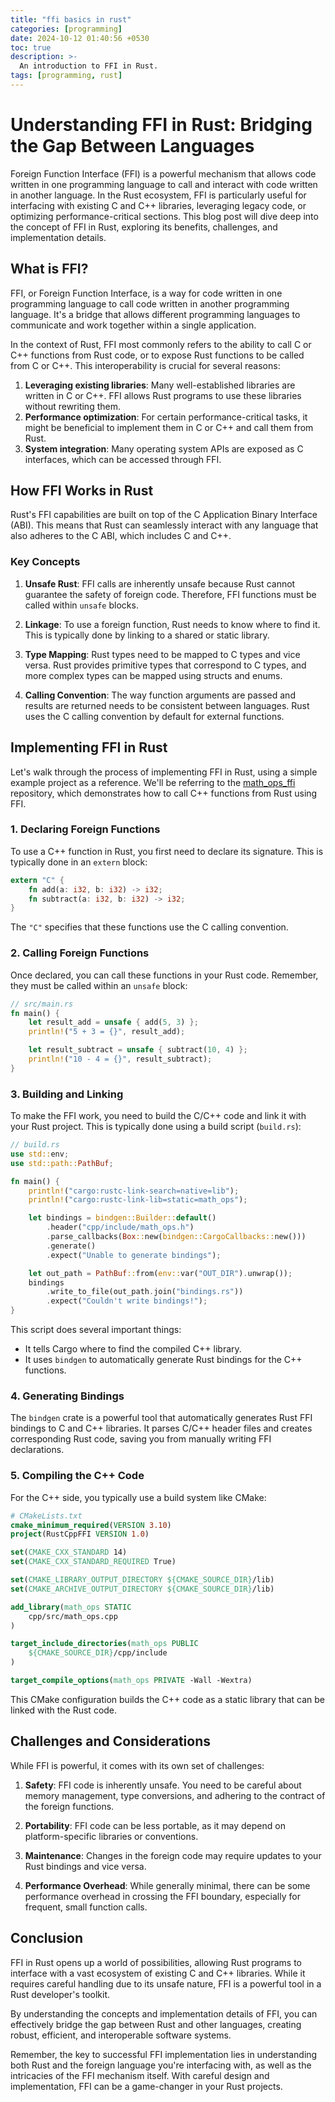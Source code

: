 ```yaml
---
title: "ffi basics in rust"
categories: [programming]
date: 2024-10-12 01:40:56 +0530
toc: true
description: >-
  An introduction to FFI in Rust.
tags: [programming, rust]
---
```


# Understanding FFI in Rust: Bridging the Gap Between Languages

Foreign Function Interface (FFI) is a powerful mechanism that allows code written in one programming language to call and interact with code written in another language. In the Rust ecosystem, FFI is particularly useful for interfacing with existing C and C++ libraries, leveraging legacy code, or optimizing performance-critical sections. This blog post will dive deep into the concept of FFI in Rust, exploring its benefits, challenges, and implementation details.

## What is FFI?

FFI, or Foreign Function Interface, is a way for code written in one programming language to call code written in another programming language. It's a bridge that allows different programming languages to communicate and work together within a single application.

In the context of Rust, FFI most commonly refers to the ability to call C or C++ functions from Rust code, or to expose Rust functions to be called from C or C++. This interoperability is crucial for several reasons:

1. **Leveraging existing libraries**: Many well-established libraries are written in C or C++. FFI allows Rust programs to use these libraries without rewriting them.
2. **Performance optimization**: For certain performance-critical tasks, it might be beneficial to implement them in C or C++ and call them from Rust.
3. **System integration**: Many operating system APIs are exposed as C interfaces, which can be accessed through FFI.

## How FFI Works in Rust

Rust's FFI capabilities are built on top of the C Application Binary Interface (ABI). This means that Rust can seamlessly interact with any language that also adheres to the C ABI, which includes C and C++.

### Key Concepts

1. **Unsafe Rust**: FFI calls are inherently unsafe because Rust cannot guarantee the safety of foreign code. Therefore, FFI functions must be called within `unsafe` blocks.

2. **Linkage**: To use a foreign function, Rust needs to know where to find it. This is typically done by linking to a shared or static library.

3. **Type Mapping**: Rust types need to be mapped to C types and vice versa. Rust provides primitive types that correspond to C types, and more complex types can be mapped using structs and enums.

4. **Calling Convention**: The way function arguments are passed and results are returned needs to be consistent between languages. Rust uses the C calling convention by default for external functions.

## Implementing FFI in Rust

Let's walk through the process of implementing FFI in Rust, using a simple example project as a reference. We'll be referring to the [math_ops_ffi](https://github.com/rumbleFTW/math_ops_ffi) repository, which demonstrates how to call C++ functions from Rust using FFI.

### 1. Declaring Foreign Functions

To use a C++ function in Rust, you first need to declare its signature. This is typically done in an `extern` block:

```rust
extern "C" {
    fn add(a: i32, b: i32) -> i32;
    fn subtract(a: i32, b: i32) -> i32;
}
```

The `"C"` specifies that these functions use the C calling convention.

### 2. Calling Foreign Functions

Once declared, you can call these functions in your Rust code. Remember, they must be called within an `unsafe` block:


```rust
// src/main.rs
fn main() {
    let result_add = unsafe { add(5, 3) };
    println!("5 + 3 = {}", result_add);

    let result_subtract = unsafe { subtract(10, 4) };
    println!("10 - 4 = {}", result_subtract);
}
```


### 3. Building and Linking

To make the FFI work, you need to build the C/C++ code and link it with your Rust project. This is typically done using a build script (`build.rs`):


```rust
// build.rs
use std::env;
use std::path::PathBuf;

fn main() {
    println!("cargo:rustc-link-search=native=lib");
    println!("cargo:rustc-link-lib=static=math_ops");

    let bindings = bindgen::Builder::default()
        .header("cpp/include/math_ops.h")
        .parse_callbacks(Box::new(bindgen::CargoCallbacks::new()))
        .generate()
        .expect("Unable to generate bindings");

    let out_path = PathBuf::from(env::var("OUT_DIR").unwrap());
    bindings
        .write_to_file(out_path.join("bindings.rs"))
        .expect("Couldn't write bindings!");
}
```


This script does several important things:
- It tells Cargo where to find the compiled C++ library.
- It uses `bindgen` to automatically generate Rust bindings for the C++ functions.

### 4. Generating Bindings

The `bindgen` crate is a powerful tool that automatically generates Rust FFI bindings to C and C++ libraries. It parses C/C++ header files and creates corresponding Rust code, saving you from manually writing FFI declarations.

### 5. Compiling the C++ Code

For the C++ side, you typically use a build system like CMake:


```cmake
# CMakeLists.txt
cmake_minimum_required(VERSION 3.10)
project(RustCppFFI VERSION 1.0)

set(CMAKE_CXX_STANDARD 14)
set(CMAKE_CXX_STANDARD_REQUIRED True)

set(CMAKE_LIBRARY_OUTPUT_DIRECTORY ${CMAKE_SOURCE_DIR}/lib)
set(CMAKE_ARCHIVE_OUTPUT_DIRECTORY ${CMAKE_SOURCE_DIR}/lib)

add_library(math_ops STATIC
    cpp/src/math_ops.cpp
)

target_include_directories(math_ops PUBLIC
    ${CMAKE_SOURCE_DIR}/cpp/include
)

target_compile_options(math_ops PRIVATE -Wall -Wextra)
```


This CMake configuration builds the C++ code as a static library that can be linked with the Rust code.

## Challenges and Considerations

While FFI is powerful, it comes with its own set of challenges:

1. **Safety**: FFI code is inherently unsafe. You need to be careful about memory management, type conversions, and adhering to the contract of the foreign functions.

2. **Portability**: FFI code can be less portable, as it may depend on platform-specific libraries or conventions.

3. **Maintenance**: Changes in the foreign code may require updates to your Rust bindings and vice versa.

4. **Performance Overhead**: While generally minimal, there can be some performance overhead in crossing the FFI boundary, especially for frequent, small function calls.

## Conclusion

FFI in Rust opens up a world of possibilities, allowing Rust programs to interface with a vast ecosystem of existing C and C++ libraries. While it requires careful handling due to its unsafe nature, FFI is a powerful tool in a Rust developer's toolkit.

By understanding the concepts and implementation details of FFI, you can effectively bridge the gap between Rust and other languages, creating robust, efficient, and interoperable software systems.

Remember, the key to successful FFI implementation lies in understanding both Rust and the foreign language you're interfacing with, as well as the intricacies of the FFI mechanism itself. With careful design and implementation, FFI can be a game-changer in your Rust projects.
